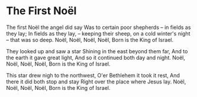 # The First Noël

The first Noël the angel did say
Was to certain poor shepherds –
in fields as they lay;
In fields as they lay, –
keeping their sheep,
on a cold winter's night –
that was so deep.
Noël, Noël, Noël, Noël,
Born is the King of Israel.

They looked up and saw a star
Shining in the east
beyond them far,
And to the earth it gave great light,
And so it continued
both day and night.
Noël, Noël, Noël, Noël,
Born is the King of Israel.

This star drew nigh
to the northwest,
O'er Bethlehem it took it rest,
And there it did both stop and stay
Right over the place
where Jesus lay.
Noël, Noël, Noël, Noël,
Born is the King of Israel.
